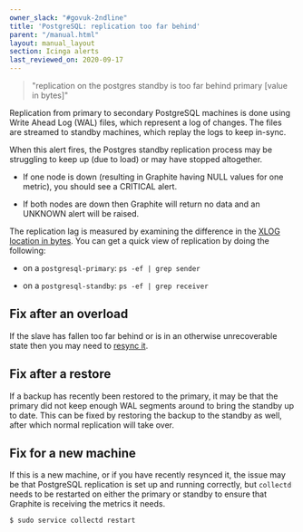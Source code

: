 ```yaml
---
owner_slack: "#govuk-2ndline"
title: 'PostgreSQL: replication too far behind'
parent: "/manual.html"
layout: manual_layout
section: Icinga alerts
last_reviewed_on: 2020-09-17
---
```


> "replication on the postgres standby is too far behind primary [value in bytes]"

Replication from primary to secondary PostgreSQL machines is done using
Write Ahead Log (WAL) files, which represent a log of changes. The files
are streamed to standby machines, which replay the logs to keep in-sync.

When this alert fires, the Postgres standby replication process may be
struggling to keep up (due to load) or may have stopped altogether.

- If one node is down (resulting in Graphite having NULL values for one
  metric), you should see a CRITICAL alert.

- If both nodes are down then Graphite will return no data and an UNKNOWN
  alert will be raised.

The replication lag is measured by examining the difference in the [XLOG
location in bytes](https://wiki.postgresql.org/wiki/Streaming_Replication).
You can get a quick view of replication by doing the following:

- on a `postgresql-primary`: `ps -ef | grep sender`

- on a `postgresql-standby`: `ps -ef | grep receiver`

## Fix after an overload

If the slave has fallen too far behind or is in an otherwise
unrecoverable state then you may need to [resync
it](/manual/setup-postgresql-replication.html#syncing-a-standby).

## Fix after a restore

If a backup has recently been restored to the primary, it may be that
the primary did not keep enough WAL segments around to bring the
standby up to date. This can be fixed by restoring the backup to the
standby as well, after which normal replication will take over.

## Fix for a new machine

If this is a new machine, or if you have recently resynced it, the issue may be
that PostgreSQL replication is set up and running correctly, but `collectd`
needs to be restarted on either the primary or standby to ensure that Graphite
is receiving the metrics it needs.

```sh
$ sudo service collectd restart
```
